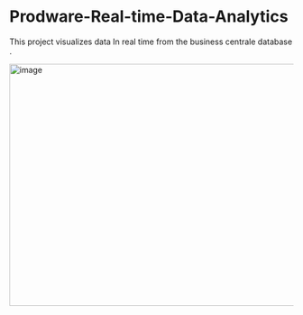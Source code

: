 # Prodware-Real-time-Data-Analytics
This project  visualizes data In real time from  the business centrale database .

<img width="960" height="429" alt="image" src="https://github.com/user-attachments/assets/7323580f-9db1-4547-8e41-3191454eba9e" />



